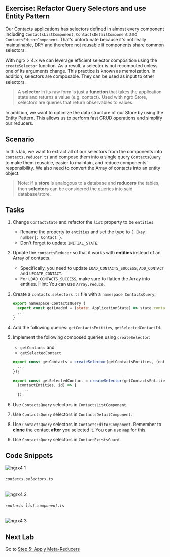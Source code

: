 ## Exercise: Refactor Query Selectors and use Entity Pattern

Our Contacts applications has selectors defined in almost every component including `ContactsListComponent`, `ContactsDetailComponent` and `ContactsEditorComponent`. That's unfortunate because it's not really maintainable, DRY and therefore not reusable if components share common selectors.

With ngrx > 4.x we can leverage efficient selector composition using the `createSelector` function. As a result, a selector is not recomputed unless one of its arguments change. This practice is known as memoization. In addition, selectors are composable. They can be used as input to other selectors.

> A **selector** in its raw form is just a **function** that takes the application state and returns a value (e.g. contact). Used with ngrx Store, selectors are queries that return observables to values.

In addition, we want to optimize the data structure of our Store by using the Entity Pattern. This allows us to perform fast CRUD operations and simplify our reducers.

## Scenario

In this lab, we want to extract all of our selectors from the components into `contacts.reducer.ts` and compose them into a single query `ContactsQuery` to make them reusable, easier to maintain, and reduce components' responsibility. We also need to convert the Array of contacts into an entity object.

> Note: if a **store** is analogous to a database and **reducers** the tables, then **selectors** can be considered the queries into said database/store.

## Tasks

1. Change `ContactState` and refactor the `list` property to be `entities`.

    * Rename the property to `entities` and set the type to `{ [key: number]: Contact }`.
    * Don't forget to update `INITIAL_STATE`.

2. Update the `contactsReducer` so that it works with **entities** instead of an Array of contacts.

    * Specifically, you need to update `LOAD_CONTACTS_SUCCESS`, `ADD_CONTACT` and `UPDATE_CONTACT`.
    * For `LOAD_CONTACTS_SUCCESS`, make sure to flatten the Array into entities. Hint: You can use `Array.reduce`.

3. Create a `contacts.selectors.ts` file with a `namespace ContactsQuery`:

    ```js
    export namespace ContactsQuery {
      export const getLoaded = (state: ApplicationState) => state.contacts.loaded;
      ...
    }
    ```

2. Add the following queries: `getContactsEntities`, `getSelectedContactId`.

3. Implement the following composed queries using `createSelector`:

    * `getContacts` and
    * `getSelectedContact`

    ```js
    export const getContacts = createSelector(getContactsEntities, (entities) => {
      ...
    });

    export const getSelectedContact = createSelector(getContactsEntities, getSelectedContactId,
      (contactEntities, id) => {
        ...
      });
    ```

3. Use `ContactsQuery` selectors in `ContactsListComponent`.

4. Use `ContactsQuery` selectors in `ContactsDetailComponent`.

5. Use `ContactsQuery` selectors in `ContactsEditorComponent`. Remember to **clone** the contact **after** you selected it. You can use `map` for this.

6. Use `ContactsQuery` selectors in `ContactExistsGuard`.

## Code Snippets


![ngrx4 1](https://user-images.githubusercontent.com/210413/47105965-ec403a80-d2a1-11e8-9b33-331975e9aaa1.jpg)

###### `contacts.selectors.ts`

![ngrx4 2](https://user-images.githubusercontent.com/210413/47105963-ec403a80-d2a1-11e8-862f-741b02571d96.jpg)

###### `contacts-list.component.ts`

![ngrx4 3](https://user-images.githubusercontent.com/210413/47105962-eba7a400-d2a1-11e8-8f9f-6050ac1bd373.jpg)


## Next Lab

Go to [Step 5: Apply Meta-Reducers](step-5-apply-middleware.md)
